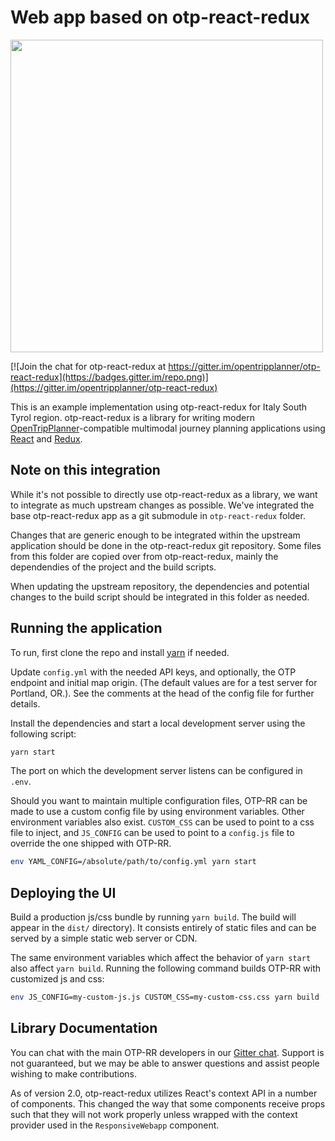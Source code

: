<!--
SPDX-License-Identifier: MIT
-->

# Web app based on otp-react-redux

<img src="https://github.com/opentripplanner/otp-react-redux/raw/master/otprr.png" width="500" />

[![Join the chat for otp-react-redux at https://gitter.im/opentripplanner/otp-react-redux](https://badges.gitter.im/repo.png)](https://gitter.im/opentripplanner/otp-react-redux)

This is an example implementation using otp-react-redux for Italy South Tyrol region. otp-react-redux is a library for writing modern [OpenTripPlanner](http://www.opentripplanner.org/)-compatible multimodal journey planning applications using [React]() and [Redux]().

## Note on this integration

While it's not possible to directly use otp-react-redux as a library, we want to integrate as much upstream changes as possible. We've integrated the base otp-react-redux app as a git submodule in `otp-react-redux` folder.

Changes that are generic enough to be integrated within the upstream application should be done in the otp-react-redux git repository. Some files from this folder are copied over from otp-react-redux, mainly the dependendies of the project and the build scripts.

When updating the upstream repository, the dependencies and potential changes to the build script should be integrated in this folder as needed.

## Running the application

To run, first clone the repo and install [yarn](https://yarnpkg.com/) if needed.

Update `config.yml` with the needed API keys, and optionally, the OTP endpoint and initial map origin. (The default values are for a test server for Portland, OR.). See the comments at the head of the config file for further details.

Install the dependencies and start a local development server using the following script:

```bash
yarn start
```

The port on which the development server listens can be configured in `.env`.

Should you want to maintain multiple configuration files, OTP-RR can be made to use a custom config file by using environment variables. Other environment variables also exist. `CUSTOM_CSS` can be used to point to a css file to inject, and `JS_CONFIG` can be used to point to a `config.js` file to override the one shipped with OTP-RR.

```bash
env YAML_CONFIG=/absolute/path/to/config.yml yarn start
```

## Deploying the UI

Build a production js/css bundle by running `yarn build`. The build will appear in the `dist/` directory). It consists entirely of static files and can be served by a simple static web server or CDN.

The same environment variables which affect the behavior of `yarn start` also affect `yarn build`. Running the following command builds OTP-RR with customized js and css:

```bash
env JS_CONFIG=my-custom-js.js CUSTOM_CSS=my-custom-css.css yarn build
```

## Library Documentation

You can chat with the main OTP-RR developers in our [Gitter chat](https://gitter.im/opentripplanner/otp-react-redux). Support is not guaranteed, but we may be able to answer questions and assist people wishing to make contributions. 

As of version 2.0, otp-react-redux utilizes React's context API in a number of components. This changed the way that some components receive props such that they will not work properly unless wrapped with the context provider used in the `ResponsiveWebapp` component.
